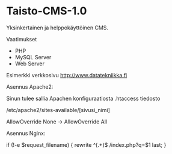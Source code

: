 Taisto-CMS-1.0
==============

Yksinkertainen ja helppokäyttöinen CMS.

Vaatimukset

* PHP
* MySQL Server
* Web Server

Esimerkki verkkosivu http://www.datatekniikka.fi

Asennus Apache2:

Sinun tulee sallia Apachen konfiguraatiosta .htaccess tiedosto

  /etc/apache2/sites-available/[sivusi_nimi]

  AllowOverride None -> AllowOverride All

Asennus Nginx:

   if (!-e $request_filename) {
    rewrite ^(.+)$ /index.php?q=$1 last;
  }
  
  
